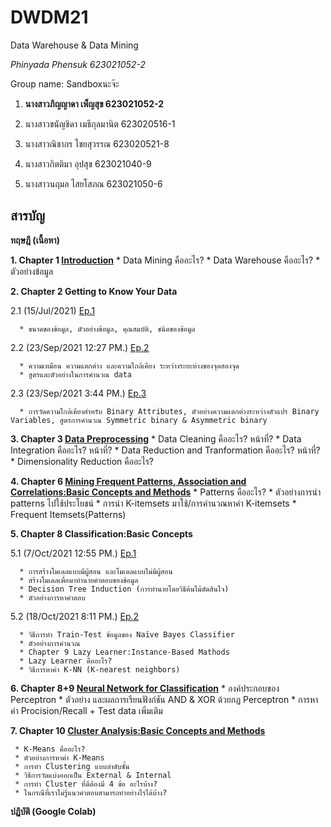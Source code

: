 # DWDM21
Data Warehouse &amp; Data Mining

_Phinyada Phensuk 623021052-2_

Group name: Sandboxนะจ๊ะ

1. **นางสาวภิญญาดา เพ็ญสุข 623021052-2** 

2. นางสาวชนัญชิดา เมธีกุลมานิต 623020516-1

3. นางสาวณิชากร ไชยสุวรรณ 623020521-8

4. นางสาวกิตติมา อุปสุข 623021040-9

5. นางสาวนฤมล ไสยโสภณ 623021050-6

## สารบัญ
**ทฤษฎี (เนื้อหา)** 

**1. Chapter 1 [Introduction](https://github.com/PhinyadaPhen/DWDM21/blob/main/Chapter%201.pdf)**
     * Data Mining คืออะไร?
     * Data Warehouse คืออะไร?
     * ตัวอย่างข้อมูล

**2. Chapter 2 Getting to Know Your Data**

   2.1 (15/Jul/2021) [Ep.1](https://github.com/PhinyadaPhen/DWDM21/blob/main/Chapter%202.1.pdf)
   
      * ขนาดของข้อมูล, ตัวอย่างข้อมูล, คุณสมบัติ, ชนิดของข้อมูล
    
   2.2 (23/Sep/2021 12:27 PM.) [Ep.2](https://github.com/PhinyadaPhen/DWDM21/blob/112dc8d58c4ec5fe6d82e9430d7c9dede6227480/Chapter%202%20End.pdf)
   
      * ความเหมือน ความแตกต่าง และความใกล้เคียง ระหว่างระยะห่างของจุดสองจุด
      * สูตรและตัวอย่างในการคำนวณ data
    
   2.3 (23/Sep/2021 3:44 PM.) [Ep.3](https://github.com/PhinyadaPhen/DWDM21/blob/112dc8d58c4ec5fe6d82e9430d7c9dede6227480/Chapter%202%20Dissimilarity.pdf)
   
      * การวัดความใกล้เคียงสำหรับ Binary Attributes, ตัวอย่างความแตกต่างระหว่างตัวแปร Binary Variables, สูตรการคำนวณ Symmetric binary & Asymmetric binary
    
**3. Chapter 3 [Data Preprocessing](https://github.com/PhinyadaPhen/DWDM21/blob/17f02cbdf246af989b1bc6bbe5f9c140c64d61a2/Chapter%203.pdf)**
     * Data Cleaning คืออะไร? หน้าที่?
     * Data Integration คืออะไร? หน้าที่?
     * Data Reduction and Tranformation คืออะไร? หน้าที่?
     * Dimensionality Reduction คืออะไร?

**4. Chapter 6 [Mining Frequent Patterns, Association and Correlations:Basic Concepts and Methods](https://github.com/PhinyadaPhen/DWDM21/blob/df5d91b54aaf8f46e00c9de4314b4c1e74b39da5/Chapter%206%20k-itemsets.pdf)**
     * Patterns คืออะไร? 
     * ตัวอย่างการนำ patterns ไปใช้ประโยชน์
     * การนำ K-itemsets มาใช้/การคำนวณหาค่า K-itemsets
     * Frequent Itemsets(Patterns) 

**5. Chapter 8 Classification:Basic Concepts**

   5.1 (7/Oct/2021 12:55 PM.) [Ep.1](https://github.com/PhinyadaPhen/DWDM21/blob/main/Chapter%208%20Classification%20.pdf)
   
      * การสร้างโมเดลแบบมีผู้สอน และโมเดลแบบไม่มีผู้สอน
      * สร้างโมเดลเพื่อมาทำนายคำตอบของข้อมูล
      * Decision Tree Induction (การทำนายโดยวิธีต้นไม้ตัดสินใจ)
      * ตัวอย่างการหาคำตอบ
    
   5.2 (18/Oct/2021 8:11 PM.) [Ep.2](https://github.com/PhinyadaPhen/DWDM21/blob/450449bc472abe3e4dff9914bcaead8f34bfb1b7/Chapter%208%20Nai%CC%88ve%20Bayes%20Classifier.pdf)
   
      * วิธีการทำ Train-Test ข้อมูลของ Naïve Bayes Classifier
      * ตัวอย่างการคำนวณ
      * Chapter 9 Lazy Learner:Instance-Based Mathods
      * Lazy Learner คืออะไร?
      * วิธีการหาค่า K-NN (K-nearest neighbors)

**6. Chapter 8+9 [Neural Network for Classification](https://github.com/PhinyadaPhen/DWDM21/blob/ba3759af91b84491dbb0e83e224b52b0bda2a7af/Chapter%208-9%20Neural%20Network%20.pdf)**
     * องค์ประกอบของ Perceptron
     * ตัวอย่าง และผลการเรียนฟังก์ชัน AND & XOR ด้วยกฏ Perceptron
     * การหาค่า Procision/Recall + Test data เพิ่มเติม

**7. Chapter 10 [Cluster Analysis:Basic Concepts and Methods](https://github.com/PhinyadaPhen/DWDM21/blob/68e67c768bcd6e4e20b657dd4fa36ce143f0b87d/Chapter%2010%20Cluster%20Analysis%20.pdf)**

     * K-Means คืออะไร?
     * ตัวอย่างการหาค่า K-Means
     * การทำ Clustering แบบลำดับชั้น 
     * วิธีการวัดแบ่งออกเป็น External & Internal
     * การทำ Cluster ที่ดีต้องมี 4 ข้อ อะไรบ้าง?
     * ในกรณีที่เราไม่รู้แนวคำตอบสามารถทำอย่างไรได้บ้าง?

**ปฏิบัติ (Google Colab)** 
